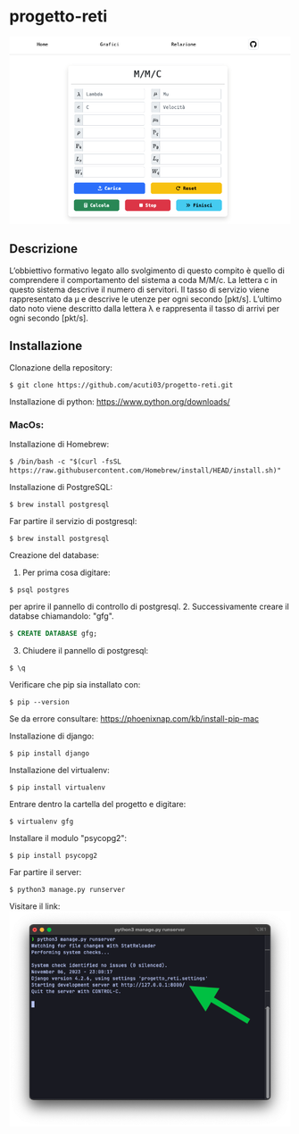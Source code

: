 # progetto-reti
![](./images/screen1.jpg "")


## Descrizione
L’obbiettivo formativo legato allo svolgimento di questo compito è quello di comprendere il comportamento del sistema a coda M/M/c.
La lettera c in questo sistema descrive il numero di servitori. Il tasso di servizio viene rappresentato da μ e descrive le utenze per ogni secondo [pkt/s]. L’ultimo dato noto viene descritto dalla lettera λ e rappresenta il tasso di arrivi per ogni secondo [pkt/s].

## Installazione
Clonazione della repository:
```console
$ git clone https://github.com/acuti03/progetto-reti.git
```

Installazione di python: https://www.python.org/downloads/

### MacOs:
Installazione di Homebrew:
```console
$ /bin/bash -c "$(curl -fsSL https://raw.githubusercontent.com/Homebrew/install/HEAD/install.sh)"
```

Installazione di PostgreSQL:
```console
$ brew install postgresql
```

Far partire il servizio di postgresql:
```console
$ brew install postgresql
```

Creazione del database:
1. Per prima cosa digitare:
```console
$ psql postgres 
```
per aprire il pannello di controllo di postgresql.
2. Successivamente creare il databse chiamandolo: "gfg".
```SQL
$ CREATE DATABASE gfg;
```
3. Chiudere il pannello di postgresql:
```console
$ \q
```
Verificare che pip sia installato con:
```console
$ pip --version
```
Se da errore consultare: https://phoenixnap.com/kb/install-pip-mac

Installazione di django:
```console
$ pip install django
```
Installazione del virtualenv:
```console
$ pip install virtualenv
```
Entrare dentro la cartella del progetto e digitare:
```console
$ virtualenv gfg
```
Installare il modulo "psycopg2":
```console
$ pip install psycopg2
```
Far partire il server:
```console
$ python3 manage.py runserver
```
Visitare il link:
![](./images/screen2.png "")
